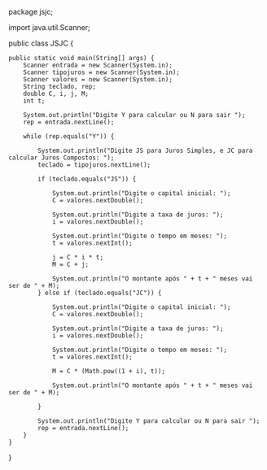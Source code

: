
package jsjc;

import java.util.Scanner;

public class JSJC {

    public static void main(String[] args) {
        Scanner entrada = new Scanner(System.in);
        Scanner tipojuros = new Scanner(System.in);
        Scanner valores = new Scanner(System.in);
        String teclado, rep;
        double C, i, j, M;
        int t;

        System.out.println("Digite Y para calcular ou N para sair ");
        rep = entrada.nextLine();

        while (rep.equals("Y")) {

            System.out.println("Digite JS para Juros Simples, e JC para calcular Juros Compostos: ");
            teclado = tipojuros.nextLine();

            if (teclado.equals("JS")) {

                System.out.println("Digite o capital inicial: ");
                C = valores.nextDouble();

                System.out.println("Digite a taxa de juros: ");
                i = valores.nextDouble();

                System.out.println("Digite o tempo em meses: ");
                t = valores.nextInt();

                j = C * i * t;
                M = C + j;

                System.out.println("O montante após " + t + " meses vai ser de " + M);
            } else if (teclado.equals("JC")) {

                System.out.println("Digite o capital inicial: ");
                C = valores.nextDouble();

                System.out.println("Digite a taxa de juros: ");
                i = valores.nextDouble();

                System.out.println("Digite o tempo em meses: ");
                t = valores.nextInt();

                M = C * (Math.pow((1 + i), t));

                System.out.println("O montante após " + t + " meses vai ser de " + M);

            }

            System.out.println("Digite Y para calcular ou N para sair ");
            rep = entrada.nextLine();
        }
    }
}
    

